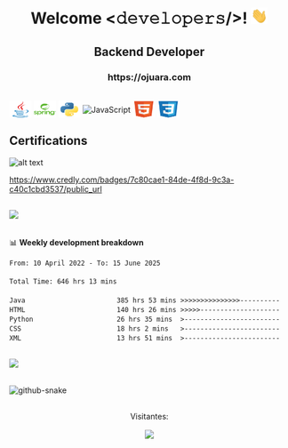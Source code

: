 <div align="center">
<h1> Welcome <𝚍𝚎𝚟𝚎𝚕𝚘𝚙𝚎𝚛𝚜/>! <img src="https://github.com/ABSphreak/ABSphreak/blob/master/gifs/Hi.gif" width="30"></h1>
<div></div>
</div>


<div align="center">
<h2>Backend Developer</h2>
	<h3>https://ojuara.com</h3>
</div>

<div>

<div style="display: inline_block"><br>
<img align="center" alt="Ane-Java" height="30" width="40" src="https://raw.githubusercontent.com/devicons/devicon/master/icons/java/java-original.svg">
<img align="center" alt="SpringBoot" height="30" width="40" src="https://raw.githubusercontent.com/devicons/devicon/1119b9f84c0290e0f0b38982099a2bd027a48bf1/icons/spring/spring-original-wordmark.svg">	
<img align="center" alt="Rafa-Python" height="30" width="40" src="https://raw.githubusercontent.com/devicons/devicon/master/icons/python/python-original.svg">
<img align="center" alt="JavaScript" height="30" width="40" src="https://cdn.jsdelivr.net/gh/devicons/devicon/icons/javascript/javascript-original.svg">
<img align="center" alt="Rafa-HTML" height="30" width="40" src="https://raw.githubusercontent.com/devicons/devicon/master/icons/html5/html5-original.svg">
<img align="center" alt="Rafa-CSS" height="30" width="40" src="https://raw.githubusercontent.com/devicons/devicon/master/icons/css3/css3-original.svg">
</div>

##
<h2>Certifications</h2>

![alt text](https://github.com/thiagodsaraujo/thiagodsaraujo/blob/main/aws-certified-cloud-practitioner%20(1).png)

https://www.credly.com/badges/7c80cae1-84de-4f8d-9c3a-c40c1cbd3537/public_url

##

<div align="left">
<img height="180em" src="https://github-readme-stats.vercel.app/api/top-langs/?username=thiagodsaraujo&layout=compact&theme=dark&show_icons=true"/>
</div>
	
##

📊 **Weekly development breakdown**
<!--START_SECTION:waka-->

```txt
From: 10 April 2022 - To: 15 June 2025

Total Time: 646 hrs 13 mins

Java                       385 hrs 53 mins >>>>>>>>>>>>>>>----------   59.71 %
HTML                       140 hrs 26 mins >>>>>--------------------   21.73 %
Python                     26 hrs 35 mins  >------------------------   04.11 %
CSS                        18 hrs 2 mins   >------------------------   02.79 %
XML                        13 hrs 51 mins  >------------------------   02.14 %
```

<!--END_SECTION:waka-->

##

<div> 
<a href="https://www.linkedin.com/in/thiago-araujo-5870a321a/" target="_blank"><img src="https://img.shields.io/badge/-LinkedIn-%230077B5?style=for-the-badge&logo=linkedin&logoColor=white" target="_blank"></a> </div>
	
##
	
<picture>
  <source media="(prefers-color-scheme: dark)" srcset="github-snake-dark.svg" />
  <source media="(prefers-color-scheme: light)" srcset="github-snake.svg" />
  <img alt="github-snake" src="github-user-contribution.svg" />
</picture>            
	
</div>
	
##

<p align="center">Visitantes:</p>
<p align="center"><img align="center"src="https://profile-counter.glitch.me/thiagodsaraujo/count.svg"/></p>

<div>
	

</div>
